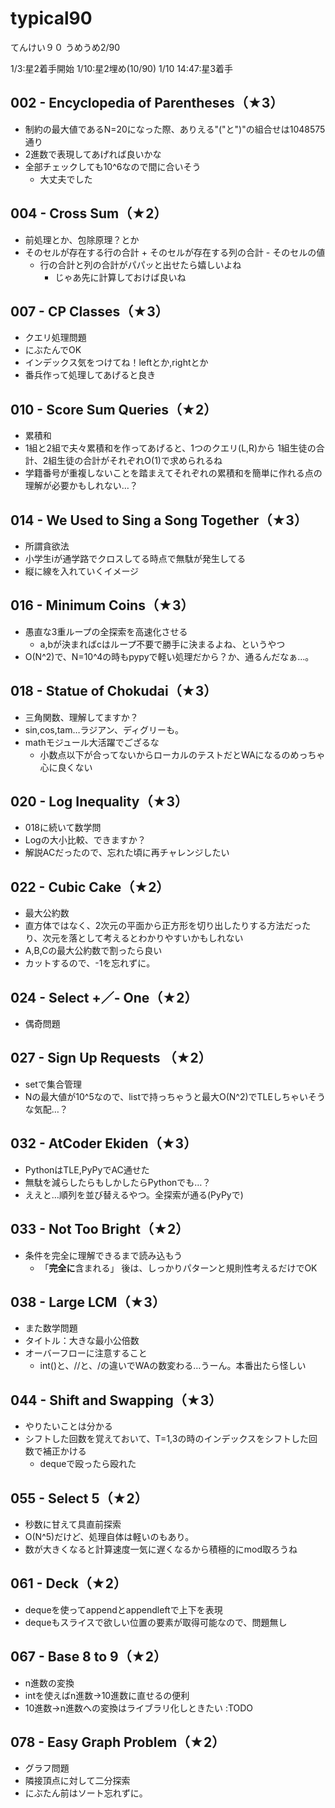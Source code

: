 # typical90

てんけい９０ うめうめ2/90

1/3:星2着手開始
1/10:星2埋め(10/90)
1/10 14:47:星3着手

## 002 - Encyclopedia of Parentheses（★3）
* 制約の最大値であるN=20になった際、ありえる"("と")"の組合せは1048575通り
* 2進数で表現してあげれば良いかな
* 全部チェックしても10^6なので間に合いそう
  * 大丈夫でした

## 004 - Cross Sum（★2）
* 前処理とか、包除原理？とか
* そのセルが存在する行の合計 + そのセルが存在する列の合計 - そのセルの値
  * 行の合計と列の合計がパパッと出せたら嬉しいよね
    * じゃあ先に計算しておけば良いね

## 007 - CP Classes（★3）
* クエリ処理問題
* にぶたんでOK
* インデックス気をつけてね！leftとか,rightとか
* 番兵作って処理してあげると良き

## 010 - Score Sum Queries（★2）
* 累積和
* 1組と2組で夫々累積和を作ってあげると、1つのクエリ(L,R)から
1組生徒の合計、2組生徒の合計がそれぞれO(1)で求められるね
* 学籍番号が重複しないことを踏まえてそれぞれの累積和を簡単に作れる点の理解が必要かもしれない…？

## 014 - We Used to Sing a Song Together（★3）
* 所謂貪欲法
* 小学生iが通学路でクロスしてる時点で無駄が発生してる
* 縦に線を入れていくイメージ

## 016 - Minimum Coins（★3）
* 愚直な3重ループの全探索を高速化させる
  * a,bが決まればcはループ不要で勝手に決まるよね、というやつ
* O(N^2)で、N=10^4の時もpypyで軽い処理だから？か、通るんだなぁ…。

## 018 - Statue of Chokudai（★3）
* 三角関数、理解してますか？
* sin,cos,tam…ラジアン、ディグリーも。
* mathモジュール大活躍でござるな
  * 小数点以下が合ってないからローカルのテストだとWAになるのめっちゃ心に良くない

## 020 - Log Inequality（★3）
* 018に続いて数学問
* Logの大小比較、できますか？
* 解説ACだったので、忘れた頃に再チャレンジしたい

## 022 - Cubic Cake（★2）
* 最大公約数
* 直方体ではなく、2次元の平面から正方形を切り出したりする方法だったり、次元を落として考えるとわかりやすいかもしれない
* A,B,Cの最大公約数で割ったら良い
* カットするので、-1を忘れずに。

## 024 - Select +／- One（★2）
* 偶奇問題

## 027 - Sign Up Requests （★2）
* setで集合管理
* Nの最大値が10^5なので、listで持っちゃうと最大O(N^2)でTLEしちゃいそうな気配…？

## 032 - AtCoder Ekiden（★3）
* PythonはTLE,PyPyでAC通せた
* 無駄を減らしたらもしかしたらPythonでも…？
* ええと…順列を並び替えるやつ。全探索が通る(PyPyで)

## 033 - Not Too Bright（★2）
* 条件を完全に理解できるまで読み込もう
  * 「**完全に**含まれる」
後は、しっかりパターンと規則性考えるだけでOK

## 038 - Large LCM（★3）
* また数学問題
* タイトル：大きな最小公倍数
* オーバーフローに注意すること
  * int()と、//と、/の違いでWAの数変わる…うーん。本番出たら怪しい

## 044 - Shift and Swapping（★3）
* やりたいことは分かる
* シフトした回数を覚えておいて、T=1,3の時のインデックスをシフトした回数で補正かける
  * dequeで殴ったら殴れた

## 055 - Select 5（★2）
* 秒数に甘えて具直前探索
* O(N^5)だけど、処理自体は軽いのもあり。
* 数が大きくなると計算速度一気に遅くなるから積極的にmod取ろうね

## 061 - Deck（★2）
* dequeを使ってappendとappendleftで上下を表現
* dequeもスライスで欲しい位置の要素が取得可能なので、問題無し

## 067 - Base 8 to 9（★2）
* n進数の変換
* intを使えばn進数→10進数に直せるの便利
* 10進数→n進数への変換はライブラリ化しときたい :TODO

## 078 - Easy Graph Problem（★2）
* グラフ問題
* 隣接頂点に対して二分探索
* にぶたん前はソート忘れずに。